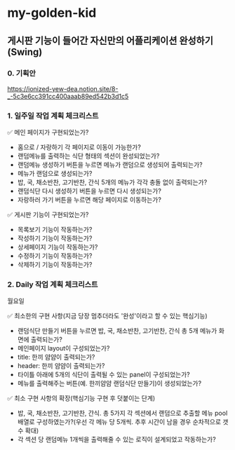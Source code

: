 # my-golden-kid

## 게시판 기능이 들어간 자신만의 어플리케이션 완성하기(Swing)

### 0. 기획안
https://ionized-yew-dea.notion.site/8-_-5c3e6cc391cc400aaab89ed542b3d1c5

### 1. 일주일 작업 계획 체크리스트
✅ 메인 페이지가 구현되었는가?
- 홈으로 / 자랑하기 각 페이지로 이동이 가능한가?
- 랜덤메뉴를 출력하는 식단 형태의 섹션이 완성되었는가?
- 랜덤메뉴 생성하기 버튼을 누르면 메뉴가 랜덤으로 생성되어 출력되는가?
- 메뉴가 랜덤으로 생성되는가?
- 밥, 국, 채소반찬, 고기반찬, 간식 5개의 메뉴가 각각 충돌 없이 출력되는가?
- 랜덤식단 다시 생성하기 버튼을 누르면 다시 생성되는가?
-  자랑하러 가기 버튼을 누르면 해당 페이지로 이동하는가?
 
✅ 게시판 기능이 구현되었는가?
- 목록보기 기능이 작동하는가?
- 작성하기 기능이 작동하는가?
- 상세페이지 기능이 작동하는가?
- 수정하기 기능이 작동하는가?
- 삭제하기 기능이 작동하는가?
 
### 2. Daily 작업 계획 체크리스트

월요일

✅ 최소한의 구현 사항(지금 당장 멈추더라도 '완성'이라고 할 수 있는 핵심기능)
- 랜덤식단 만들기 버튼을 누르면 밥, 국, 채소반찬, 고기반찬, 간식 총 5개 메뉴가 화면에 출력되는가?
- 메인페이지 layout이 구성되었는가?
- title: 한끼 얌얌이 출력되는가?
- header: 한끼 얌얌이 출력되는가?
- 타이틀 아래에 5개의 식단이 출력될 수 있는 panel이 구성되었는가?
- 메뉴를 출력해주는 버튼(예. 한끼얌얌 랜덤식단 만들기)이 생성되었는가?

✅ 최소 구현 사항의 확장(핵심기능 구현 후 덧붙이는 단계) 
- 밥, 국, 채소반찬, 고기반찬, 간식. 총 5가지 각 섹션에서 랜덤으로 추출할 메뉴 pool 배열로 구성하였는가?(우선 각 메뉴 당 5개씩. 추후 시간이 남을 경우 순차적으로 갯수 확대)
- 각 섹션 당 랜덤메뉴 1개씩을 출력해줄 수 있는 로직이 설계되었고 작동하는가?
